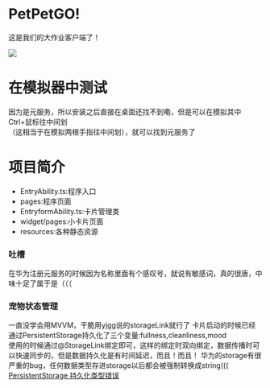 # PetPetGO!
这是我们的大作业客户端了！

![](https://files.lsmcloud.top/PetPetGO.png)

# 在模拟器中测试
因为是元服务，所以安装之后直接在桌面还找不到嘞，但是可以在模拟其中Ctrl+鼠标往中间划   
（这相当于在模拟两根手指往中间划），就可以找到元服务了

# 项目简介
- EntryAbility.ts:程序入口
- pages:程序页面
- EntryformAbility.ts:卡片管理类
- widget/pages:小卡片页面
- resources:各种静态资源

### 吐槽
在华为注册元服务的时候因为名称里面有个感叹号，就说有敏感词，真的很唐，中味十足了属于是（（（

### 宠物状态管理
一直没学会用MVVM，干脆用yjgg说的storageLink就行了
卡片启动的时候已经通过PersistentStorage持久化了三个变量:fullness,cleanliness,mood  
使用的时候通过@StorageLink绑定即可，这样的绑定时双向绑定，数据传播时可以快速同步的，但是数据持久化是有时间延迟，而且！而且！
华为的storage有很严重的bug，任何数据类型存进storage以后都会被强制转换成string(((  
[PersistentStorage 持久化类型错误](https://developer.huawei.com/consumer/cn/forum/topic/0201134433573633001?fid=0101587866109860105)
